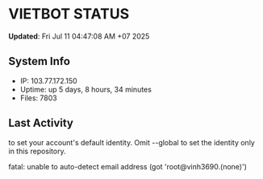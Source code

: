 # VIETBOT STATUS
**Updated**: Fri Jul 11 04:47:08 AM +07 2025

## System Info
- IP: 103.77.172.150
- Uptime: up 5 days, 8 hours, 34 minutes
- Files: 7803

## Last Activity

to set your account's default identity.
Omit --global to set the identity only in this repository.

fatal: unable to auto-detect email address (got 'root@vinh3690.(none)')
